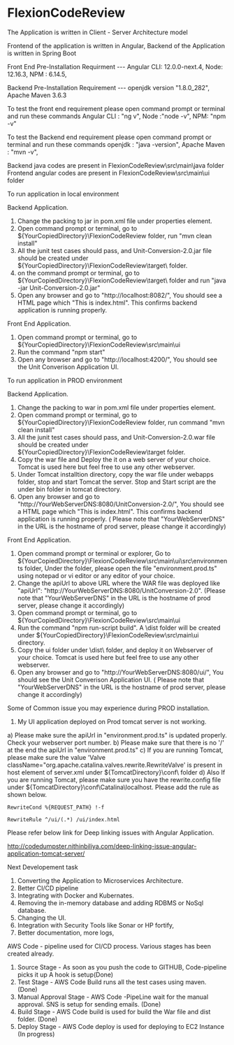 # FlexionCodeReview

The Application is written in Client - Server Architecture model

Frontend of the application is written in Angular, Backend of the Application is written in Spring Boot

Front End Pre-Installation Requirment --- 
Angular CLI: 12.0.0-next.4,
Node: 12.16.3,
NPM : 6.14.5,

Backend Pre-Installation  Requirement ---
openjdk version "1.8.0_282",
Apache Maven 3.6.3 

To test the front end requirement please open command prompt or terminal and run these commands
Angular CLI : "ng v", Node :"node -v", NPM: "npm -v"

To test the Backend end requirement please open command prompt or terminal and run these commands
openjdk : "java -version", Apache Maven : "mvn -v",


Backend java codes are present in FlexionCodeReview\src\main\java folder
Frontend angular codes are present in FlexionCodeReview\src\main\ui folder

To run application in local environment 

Backend Application. 

1) Change the packing to jar in pom.xml file under properties element. 
2) Open command prompt or terminal, go to ${YourCopiedDirectory}\FlexionCodeReview folder, run "mvn clean install"
3) All the junit test cases should pass, and Unit-Conversion-2.0.jar file should be created under ${YourCopiedDirectory}\FlexionCodeReview\target\ folder. 
4) on the command prompt or terminal, go to ${YourCopiedDirectory}\FlexionCodeReview\target\  folder and run "java -jar Unit-Conversion-2.0.jar"
5) Open any browser and go to "http://localhost:8082/", You should see a HTML page which "This is index.html". This confirms backend application is running properly. 

Front End Application. 
1) Open command prompt or terminal, go to ${YourCopiedDirectory}\FlexionCodeReview\src\main\ui
2) Run the command "npm start"
3) Open any browser and go to "http://localhost:4200/", You should see the Unit Converison Application UI. 


To run application in PROD environment 

Backend Application. 
1) Change the packing to war in pom.xml file under properties element. 
2) Open command prompt or terminal, go to ${YourCopiedDirectory}\FlexionCodeReview folder, run command "mvn clean install"
3) All the junit test cases should pass, and Unit-Conversion-2.0.war file should be created under ${YourCopiedDirectory}\FlexionCodeReview\target folder.
4) Copy the war file and Deploy the it on a web server of your choice. Tomcat is used here but feel free to use any other webserver. 
5) Under Tomcat installtion directory, copy the  war file under webapps folder, stop and start Tomcat the server. Stop and Start script are the under bin folder in tomcat directory. 
6) Open any browser and go to "http://YourWebServerDNS:8080/UnitConversion-2.0/", You should see a HTML page which "This is index.html". This confirms backend application is running properly. ( Please note that "YourWebServerDNS" in the URL is the hostname of prod server, please change it accordingly) 

Front End Application. 
1) Open command prompt or terminal or explorer, Go to ${YourCopiedDirectory}\FlexionCodeReview\src\main\ui\src\environments folder, Under the folder, please open the file "environment.prod.ts" using notepad or vi editor or any editor of your choice. 
2) Change the apiUrl to above URL where the WAR file was deployed like  "apiUrl": "http://YourWebServerDNS:8080/UnitConversion-2.0".
(Please note that "YourWebServerDNS" in the URL is the hostname of prod server, please change it accordingly) 
3) Open command prompt or terminal, go to ${YourCopiedDirectory}\FlexionCodeReview\src\main\ui
4) Run the command "npm run-script build". A \dist folder will be created under ${YourCopiedDirectory}\FlexionCodeReview\src\main\ui directory. 
5) Copy the ui folder under \dist\ folder, and deploy it on Webserver of your choice. Tomcat is used here but feel free to use any other webserver. 
5) Open any browser and go to "http://YourWebServerDNS:8080/ui/", You should see the Unit Converison Application UI. ( Please note that "YourWebServerDNS" in the URL is the hostname of prod server, please change it accordingly)



Some of Common issue you may experience during PROD installation. 

1) My UI application deployed on Prod tomcat server is not working. 

a) Please make sure the apiUrl in  "environment.prod.ts" is updated properly. Check your webserver port number. 
b) Please make sure that there is no '/' at the end the apiUrl in  "environment.prod.ts"
c) If you are running Tomcat, please make sure the value 'Valve className="org.apache.catalina.valves.rewrite.RewriteValve' is present in host element of server.xml under ${TomcatDirectory}\conf\ folder
d) Also If you are running Tomcat, please make sure you have the rewrite.config file under ${TomcatDirectory}\conf\Catalina\localhost. Please add the rule as shown below. 
   
	RewriteCond %{REQUEST_PATH} !-f   
		 	
	RewriteRule ^/ui/(.*) /ui/index.html 

Please refer below link for Deep linking issues with Angular Application. 

http://codedumpster.nithinbiliya.com/deep-linking-issue-angular-application-tomcat-server/


Next Developement task
1) Converting the Application to Microservices Architecture.
2) Better CI/CD pipeline 
3) Integrating with Docker and Kubernates. 
4) Removing the in-memory database and adding RDBMS or NoSql database. 
5) Changing the UI.
6) Integration with Security Tools like Sonar or HP fortify, 
7) Better documentation, more logs, 

AWS Code - pipeline used for CI/CD process. Various stages has been created already. 
1) Source Stage - As soon as you push the code to GITHUB, Code-pipeline picks it up A hook is setup(Done) 
2) Test Stage -  AWS Code Build runs all the test cases using maven. (Done) 
3) Manual Approval Stage -  AWS Code -PipeLine wait for the manual approval. SNS is setup for sending emails. (Done) 
4) Build Stage - AWS Code build is used for build the War file and dist folder. (Done) 
4) Deploy Stage - AWS Code deploy is used for deploying to EC2 Instance (In progress) 



